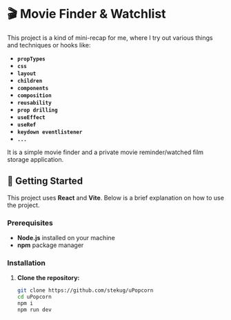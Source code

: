 # 🎬 Movie Finder & Watchlist

This project is a kind of mini-recap for me, where I try out various things and techniques or hooks like:

- **`propTypes`**
- **`css`**
- **`layout`**
- **`children`**
- **`components`**
- **`composition`**
- **`reusability`**
- **`prop drilling`**
- **`useEffect`**
- **`useRef`**
- **`keydown eventlistener`**
- **`...`**

It is a simple movie finder and a private movie reminder/watched film storage application.

## 🚀 Getting Started

This project uses **React** and **Vite**. Below is a brief explanation on how to use the project.

### Prerequisites

- **Node.js** installed on your machine
- **npm** package manager

### Installation

1. **Clone the repository:**

   ```bash
   git clone https://github.com/stekug/uPopcorn
   cd uPopcorn
   npm i
   npm run dev
   ```
